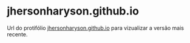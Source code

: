 # jhersonharyson.github.io
Url do protifólio [jhersonharyson.github.io](https://jhersonharyson.github.io/) para vizualizar a versão mais recente. 
